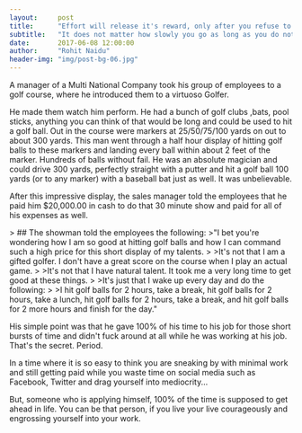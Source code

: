 ```yaml
---
layout:     post
title:      "Effort will release it's reward, only after you refuse to quit"
subtitle:   "It does not matter how slowly you go as long as you do not stop"
date:       2017-06-08 12:00:00
author:     "Rohit Naidu"
header-img: "img/post-bg-06.jpg"
---
```

<p>A manager of a Multi National Company took his group of employees to a golf course, where he introduced them to a virtuoso Golfer.</p>

<p>He made them watch him perform. He had a bunch of golf clubs ,bats, pool sticks, anything you can think of that would be long and could be used to hit a golf ball. Out in the course were markers at 25/50/75/100 yards on out to about 300 yards. This man went through a half hour display of hitting golf balls to these markers and landing every ball within about 2 feet of the marker. Hundreds of balls without fail. He was an absolute magician and could drive 300 yards, perfectly straight with a putter and hit a golf ball 100 yards (or to any marker) with a baseball bat just as well. It was unbelievable.</p>

<p>After this impressive display, the sales manager told the employees that he paid him $20,000.00 in cash to do that 30 minute show and paid for all of his expenses as well. </p>
> ## The showman told the employees the following:
>"I bet you're wondering how I am so good at hitting golf balls and how I can command such a high price for this short display of my talents.
> 
>It's not that I am a gifted golfer. I don't have a great score on the course when I play an actual game. 
>
>It's not that I have natural talent. It took me a very long time to get good at these things. 
>
>It's just that I wake up every day and do the following:
>
>I hit golf balls for 2 hours, take a break, hit golf balls for 2 hours, take a lunch, hit golf balls for 2 hours, take a break, and hit golf balls for 2 more hours and finish for the day."

<p>His simple point was that he gave 100% of his time to his job for those short bursts of time and didn't fuck around at all while he was working at his job. That's the secret. Period.</p>

<p>In a time where it is so easy to think you are sneaking by with minimal work and still getting paid while you waste time on social media such as Facebook, Twitter and drag yourself into mediocrity... </p>
<p>But, someone who is applying himself, 100% of the time is supposed to get ahead in life. You can be that person, if you live your live courageously and engrossing yourself into your work. </p>
